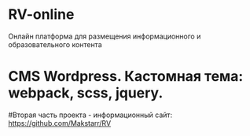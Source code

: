 # RV-online
Онлайн платформа для размещения информационного и образовательного контента

# CMS Wordpress. Кастомная тема: webpack, scss, jquery.

#Вторая часть проекта - информационный сайт: https://github.com/Makstarr/RV
